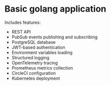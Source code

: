 # Basic golang application

Includes features:

- REST API
- PubSub events publishing and subscribing
- PostgreSQL database
- JWT-based authentication
- Environment variables loading
- Structured logging
- OpenTelemetry tracing
- Prometheus metrics collection
- CircleCI configuration
- Kubernetes deployment
